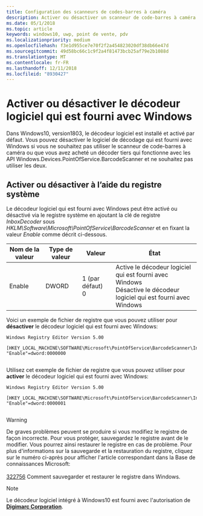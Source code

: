 ```yaml
---
title: Configuration des scanneurs de codes-barres à caméra
description: Activer ou désactiver un scanneur de code-barres à caméra
ms.date: 05/1/2018
ms.topic: article
keywords: windows10, uwp, point de vente, pdv
ms.localizationpriority: medium
ms.openlocfilehash: f3e1d955ce7e70f2f2a454823020df38db66e47d
ms.sourcegitcommit: 49d58bc66c1c9f2a4f81473bcb25af79e2b1088d
ms.translationtype: MT
ms.contentlocale: fr-FR
ms.lasthandoff: 12/11/2018
ms.locfileid: "8930427"
---
```

# <a name="enable-or-disable-the-software-decoder-that-ships-with-windows"></a>Activer ou désactiver le décodeur logiciel qui est fourni avec Windows
Dans Windows10, version1803, le décodeur logiciel est installé et activé par défaut.  Vous pouvez désactiver le logiciel de décodage qui est fourni avec Windows si vous ne souhaitez pas utiliser le scanneur de code-barres à caméra ou que vous avez acheté un décoder tiers qui fonctionne avec les API Windows.Devices.PointOfService.BarcodeScanner et ne souhaitez pas utiliser les deux.

## <a name="enable-or-disable-using-the-system-registry"></a>Activer ou désactiver à l’aide du registre système
Le décodeur logiciel qui est fourni avec Windows peut être activé ou désactivé via le registre système en ajoutant la clé de registre *InboxDecoder* sous *HKLM\Software\Microsoft\PointOfService\BarcodeScanner* et en fixant la valeur *Enable* comme décrit ci-dessous.

| Nom de la valeur  | Type de valeur | Valeur | État |
| ----------- | --------- | -------|--------|
| Enable      | DWORD     | 1 (par défaut)<br/>0 |  Active le décodeur logiciel qui est fourni avec Windows <br/> Désactive le décodeur logiciel qui est fourni avec Windows |


Voici un exemple de fichier de registre que vous pouvez utiliser pour **désactiver** le décodeur logiciel qui est fourni avec Windows:

```
Windows Registry Editor Version 5.00

[HKEY_LOCAL_MACHINE\SOFTWARE\Microsoft\PointOfService\BarcodeScanner\InboxDecoder]
"Enable"=dword:0000000


```  
    
Utilisez cet exemple de fichier de registre que vous pouvez utiliser pour **activer** le décodeur logiciel qui est fourni avec Windows:

```
Windows Registry Editor Version 5.00

[HKEY_LOCAL_MACHINE\SOFTWARE\Microsoft\PointOfService\BarcodeScanner\InboxDecoder]
"Enable"=dword:0000001


```  

> [!Warning] 
> De graves problèmes peuvent se produire si vous modifiez le registre de façon incorrecte.  Pour vous protéger, sauvegardez le registre avant de le modifier.  Vous pourrez ainsi restaurer le registre en cas de problème.  Pour plus d'informations sur la sauvegarde et la restauration du registre, cliquez sur le numéro ci-après pour afficher l'article correspondant dans la Base de connaissances Microsoft: <br/><br/> [322756](http://support.microsoft.com/kb/322756) Comment sauvegarder et restaurer le registre dans Windows.

> [!NOTE]
> Le décodeur logiciel intégré à Windows10 est fourni avec l'autorisation de [**Digimarc Corporation**](https://www.digimarc.com/).

